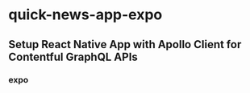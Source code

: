 # quick-news-app-expo
## Setup React Native App with Apollo Client for Contentful GraphQL APIs
### expo
